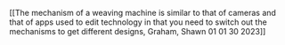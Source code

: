 [[The mechanism of a weaving machine is similar to that of cameras and that of apps used to edit technology in that you need to switch out the mechanisms to get different designs, Graham, Shawn 01 01 30 2023]]


